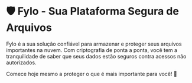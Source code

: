 # 🛡️ Fylo - Sua Plataforma Segura de Arquivos

Fylo é a sua solução confiável para armazenar e proteger seus arquivos importantes na nuvem. Com criptografia de ponta a ponta, você tem a tranquilidade de saber que seus dados estão seguros contra acessos não autorizados.

Comece hoje mesmo a proteger o que é mais importante para você! 🚀
